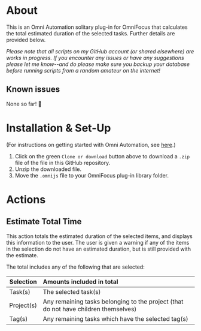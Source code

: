 # About

This is an Omni Automation solitary plug-in for OmniFocus that calculates the total estimated duration of the selected tasks. Further details are provided below.

_Please note that all scripts on my GitHub account (or shared elsewhere) are works in progress. If you encounter any issues or have any suggestions please let me know--and do please make sure you backup your database before running scripts from a random amateur on the internet!_

## Known issues

None so far! 🤞

# Installation & Set-Up

(For instructions on getting started with Omni Automation, see [here](https://kaitlinsalzke.com/how-to/how-to-add-a-omnijs-plug-in-to-omnifocus-and-assign-a-keyboard-shortcut/).)

1. Click on the green `Clone or download` button above to download a `.zip` file of the file in this GitHub repository.
2. Unzip the downloaded file.
3. Move the `.omnijs` file to your OmniFocus plug-in library folder.

# Actions

## Estimate Total Time

This action totals the estimated duration of the selected items, and displays this information to the user. The user is given a warning if any of the items in the selection do not have an estimated duration, but is still provided with the estimate.

The total includes any of the following that are selected:

| Selection  | Amounts included in total                                                           |
| ---------- | :---------------------------------------------------------------------------------- |
| Task(s)    | The selected task(s)                                                                |
| Project(s) | Any remaining tasks belonging to the project (that do not have children themselves) |
| Tag(s)     | Any remaining tasks which have the selected tag(s)                                  |